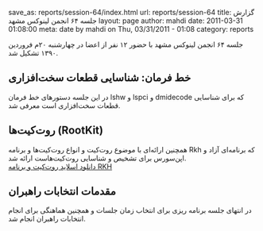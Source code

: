 save_as: reports/session-64/index.html
url: reports/session-64
title: گزارش جلسه ۶۴ انجمن لینوکس مشهد
layout: page
author: mahdi
date: 2011-03-31 01:08:00
meta: date by mahdi on Thu, 03/31/2011 - 01:08
category: reports

جلسه ۶۴ انجمن لینوکس مشهد با حضور ۱۲ نفر از اعضا در چهار‌شنبه ۲۰‌م فروردین
۱۳۹۰ تشکیل شد.  


<!--more-->



## خط فرمان: شناسایی قطعات سخت‌افزاری
در این جلسه دستورهای خط فرمان lshw و lspci و dmidecode که برای شناسایی قطعات
سخت‌افزاری است معرفی شد.

## روت‌کیت‌ها (RootKit)
همچنین ارا‌ئه‌ای با موضوع روت‌کیت و انواع روت‌کیت‌ها و برنامه Rkh که برنامه‌ای
آزاد و اپن‌سورس برای تشخیص و شناسایی روت‌کیت‌هاست ارائه شد.  
[دانلود اسلاید روت‌کیت و برنامه
RKH](http://mashhadlug.org/uploads/rkhunter.odp)  

## مقدمات انتخابات راهبران
در انتهای جلسه برنامه ریزی برای انتخاب زمان جلسات و همچنین هماهنگی برای انجام
انتخابات راهبران انجام شد.
